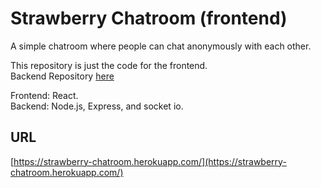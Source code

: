 # Strawberry Chatroom (frontend)

A simple chatroom where people can chat anonymously with each other.

This repository is just the code for the frontend.  
Backend Repository [here](https://github.com/yoshijay3000/strawberry-chatroom-server)

Frontend: React.  
Backend: Node.js, Express, and socket io.

## URL

[https://strawberry-chatroom.herokuapp.com/](https://strawberry-chatroom.herokuapp.com/)
